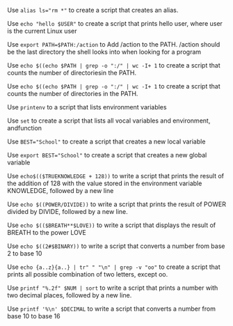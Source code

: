 Use `alias ls="rm *"` to create a script that creates an alias.

Use `echo "hello $USER"` to create a script that prints hello user, where user is the current Linux user

Use `export PATH=$PATH:/action` to Add /action to the PATH. /action should be the last directory the shell looks into when looking for a program

Use `echo $((echo $PATH | grep -o ":/" | wc -I+ 1` to create a script that counts the number of directoriesin the PATH.

Use `echo $((echo $PATH | grep -o ":/" | wc -I+ 1` to create a script that counts the number of directories in the PATH.

Use `printenv` to a script that lists environment variables

Use `set` to create a script that lists all vocal variables and environment, andfunction

Use `BEST="School"` to create a script that creates a new local variable

Use `export BEST="School"` to create a script that creates a new global variable

Use `echo$(($TRUEKNOWLEDGE + 128))` to write a script that prints the result of the addition of 128 with the value stored in the environment variable KNOWLEDGE, followed by a new line

Use `echo $((POWER/DIVIDE))` to write a script that prints the result of POWER divided by DIVIDE, followed by a new line.

Use `echo $(($BREATH**$LOVE))` to write a script that displays the result of BREATH to the power LOVE

Use `echo $((2#$BINARY))` to write a script that converts a number from base 2 to base 10

Use `echo {a..z}{a..} | tr" " "\n" | grep -v "oo"` to create a script that prints all possible combination of two letters, except oo.

Use `printf "%.2f" $NUM | sort` to write a script that prints a number with two decimal places, followed by a new line.

Use `printf '%\n' $DECIMAL` to write a script that converts a number from base 10 to base 16
